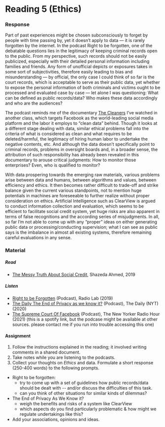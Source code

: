 # Reading 5 (Ethics)

### Response
Part of past experiences might be chosen subconsciously to forget by people with time passing by, yet it doesn’t apply to data — it is rarely forgotten by the internet. In the podcast Right to be forgotten, one of the debatable questions lies in the legitimacy of keeping criminal records open to the public. From my perspective, such records should not be easily publicized, especially with their detailed personal information including families and friends. Any form of unofficial depicts or exposures takes in some sort of subjectivities, therefore easily leading to bias and misunderstanding — by official, the only case I could think of so far is the court records, which is acceptable to serve as their public data, yet whether to expose the personal information of both criminals and victims ought to be processed and evaluated case by case — let alone I was questioning: What can be defined as public records/data? Who makes these data accordingly and who are the audiences?

The podcast reminds me of the documentary [The Cleaners](https://www-filmplatform-net.proxy.library.nyu.edu/product/the-cleaners/) I’ve watched in another class, which targets Facebook as the world-leading social media platform and the labor it employs to “clean data” behind. Though it looks at a different stage dealing with data, similar ethical problems fall into the criteria of what is considered as clean and what requires to be deleted/harmful, the legitimacy of hiring human labor to undertake the negative contents, etc. And although the data doesn’t specifically point to criminal records, problems in oversight boards and, in a broader sense, the attribution of such responsibility has already been revealed in this documentary to arouse critical judgments: How to monitor those enterprises? Even, who is qualified to monitor?

With data prospering towards the emerging raw materials, various problems arise between data and humans, between algorithms and values, between efficiency and ethics. It then becomes rather difficult to trade-off and strike balance given the current various standpoints, not to mention huge potentials in machines are foreseeable to further realize without proper consideration on ethics. Artificial Intelligence such as ClearView is argued to conduct information collection and evaluation, which seems to be efficient to facilitate social credit system, yet huge risks are also apparent in terms of false recognitions and the according series of misjudgments. In all, so far I’m not able to come up with any “proper” ideas on either generating public data or processing/conducting supervision; what I can see as public says is the imbalance in almost all existing systems, therefore remaining careful evaluations in any sense.




### Material
##### Read
- [The Messy Truth About Social Credit](https://docs.google.com/document/d/1yi5y8stuTh4f3sycR12NcNZr4_u-jAU0Zq5HV-3gqOA/edit?usp=sharing), Shazeda Ahmed, 2019

##### Listen
- [Right to be Forgotten](https://www.wnycstudios.org/podcasts/radiolab/articles/radiolab-right-be-forgotten) (Podcast), Radio Lab (2019)
- [The Daily The End of Privacy as we know it?](https://www.nytimes.com/2020/02/10/podcasts/the-daily/facial-recognition-surveillance.html) (Podcast), The Daily (NYT) (2020)
- [The Supreme Court Of Facebook](https://open.spotify.com/episode/0eamK9A4qhp2nXwxKVG3PX?si=MGZ1B1nmTZOt6Z7PjSE6NQ) (Podcast), The New Yorker Radio Hour (2021) (this is a spotify link, but the podcase might be available at other sources. please contact me if you run into trouble accessing this one)


#### Assignment
1. Follow the instructions explained in the reading; it involved writing comments in a shared document.
2. Take notes while you are listening to the podcasts.
3. Collect your thoughts on *Ethics* and data. Formulate a short response (250-400 words) to the following prompts.
  - Right to be forgotten:
    - try to come up with a set of guidelines how public records/data should be dealt with -- and/or discuss the difficulties of this task.
    - can you think of other situations for similar kinds of dilemmas?
  - The End of Privacy As We Know it?
    - weigh the benefits and risks of a system like ClearView
    - which aspects do you find particularly problematic & how might we regulate undertakings like this?
  - Add your associations, opinions and ideas.
